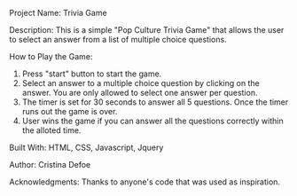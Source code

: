 Project Name: Trivia Game

Description: This is a simple "Pop Culture Trivia Game" that allows the user to select an answer from a list of multiple choice questions.

How to Play the Game:

1. Press "start" button to start the game.
2. Select an answer to a multiple choice question by clicking on the answer. You are only allowed to select one answer per question.
3. The timer is set for 30 seconds to answer all 5 questions. Once the timer runs out the game is over.
4. User wins the game if you can answer all the questions correctly within the alloted time.

Built With: HTML, CSS, Javascript, Jquery 

Author: Cristina Defoe

Acknowledgments: Thanks to anyone's code that was used as inspiration.
